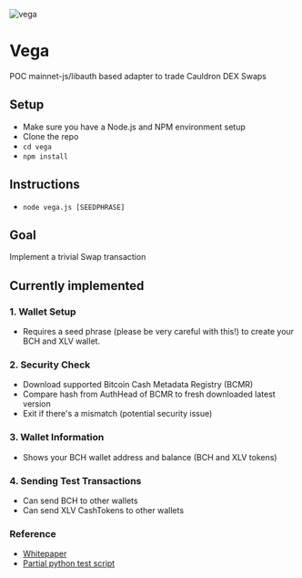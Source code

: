 ![vega](https://lovetillion.org/i/vega.png)
# Vega
POC mainnet-js/libauth based adapter to trade Cauldron DEX Swaps

## Setup

* Make sure you have a Node.js and NPM environment setup
* Clone the repo
* ```cd vega```
* ```npm install```

## Instructions

* ```node vega.js [SEEDPHRASE]```

## Goal

Implement a trivial Swap transaction

## Currently implemented

### 1. Wallet Setup

- Requires a seed phrase (please be very careful with this!) to create your BCH and XLV wallet.

### 2. Security Check

- Download supported Bitcoin Cash Metadata Registry (BCMR)
- Compare hash from AuthHead of BCMR to fresh downloaded latest version
- Exit if there's a mismatch (potential security issue)

### 3. Wallet Information

- Shows your BCH wallet address and balance (BCH and XLV tokens)

### 4. Sending Test Transactions

- Can send BCH to other wallets
- Can send XLV CashTokens to other wallets

### Reference

* [Whitepaper](https://docs.riftenlabs.com/cauldron/whitepaper/)
* [Partial python test script](https://gist.githubusercontent.com/dagurval/7b84057868ca3512138466e0b2d4fb65/raw/d7082cb944d4be6c9749811a5494aa2bfb6765ae/gistfile1.txt)
